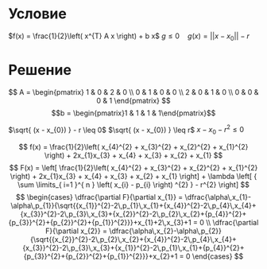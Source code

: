 # Условие
$f(x) = \frac{1}{2}\left( x^{T} A x \right) + b  x$
$g \leq 0  \quad  g(x) = ||x - x_{0}|| - r$

# Решение
$$
A = \begin{pmatrix}
1 & 0 & 2 & 0 \\
0 & 1 & 0 & 0 \\
2 & 0 & 1 & 0 \\
0 & 0 & 0 & 1
\end{pmatrix}
$$
$$b = \begin{pmatrix}1 & 1 & 1 & 1\end{pmatrix}$$

$\sqrt{ (x - x_{0}) } - r \leq 0$
$\sqrt{ (x - x_{0}) } \leq r$
$x - x_{0} - r^{2} \leq 0$

$$
f(x) = \frac{1}{2}\left( x_{4}^{2} + x_{3}^{2} + x_{2}^{2} + x_{1}^{2} \right) + 2x_{1}x_{3} + x_{4} + x_{3} + x_{2} + x_{1}
$$
$$
F(x) = \left[ \frac{1}{2}\left( x_{4}^{2} + x_{3}^{2} + x_{2}^{2} + x_{1}^{2} \right) + 2x_{1}x_{3} + x_{4} + x_{3} + x_{2} + x_{1} \right] + \lambda \left[ { \sum \limits_{ i=1 }^{ n } \left( x_{i} - p_{i} \right) ^{2} } - r^{2} \right]  
$$
$$
\begin{cases}
\dfrac{\partial F}{\partial x_{1}} = \dfrac{\alpha\,x_{1}-\alpha\,p_{1}}{\sqrt{{x_{1}}^{2}-2\,p_{1}\,x_{1}+{x_{4}}^{2}-2\,p_{4}\,x_{4}+{x_{3}}^{2}-2\,p_{3}\,x_{3}+{x_{2}}^{2}-2\,p_{2}\,x_{2}+{p_{4}}^{2}+{p_{3}}^{2}+{p_{2}}^{2}+{p_{1}}^{2}}}+x_{1}+2\,x_{3}+1 = 0 \\
\dfrac{\partial F}{\partial x_{2}} = \dfrac{\alpha\,x_{2}-\alpha\,p_{2}}{\sqrt{{x_{2}}^{2}-2\,p_{2}\,x_{2}+{x_{4}}^{2}-2\,p_{4}\,x_{4}+{x_{3}}^{2}-2\,p_{3}\,x_{3}+{x_{1}}^{2}-2\,p_{1}\,x_{1}+{p_{4}}^{2}+{p_{3}}^{2}+{p_{2}}^{2}+{p_{1}}^{2}}}+x_{2}+1 = 0
\end{cases}
$$

